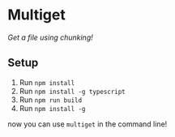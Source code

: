 # Multiget

*Get a file using chunking!*

## Setup

1. Run `npm install`
2. Run `npm install -g typescript`
3. Run `npm run build`
4. Run `npm install -g`

now you can use `multiget` in the command line!